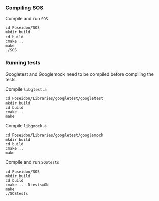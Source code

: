 ### Compiling SOS

Compile and run `SOS`

```
cd Poseidon/SOS
mkdir build
cd build
cmake ..
make
./SOS
```

### Running tests

Googletest and Googlemock need to be compiled before compiling the tests.

Compile `libgtest.a`

```
cd Poseidon/Libraries/googletest/googletest
mkdir build
cd build
cmake ..
make
```

Compile `libgmock.a`

```
cd Poseidon/Libraries/googletest/googlemock
mkdir build
cd build
cmake ..
make
```

Compile and run `SOStests`

```
cd Poseidon/SOS
mkdir build
cd build
cmake .. -Dtests=ON
make
./SOStests
```

